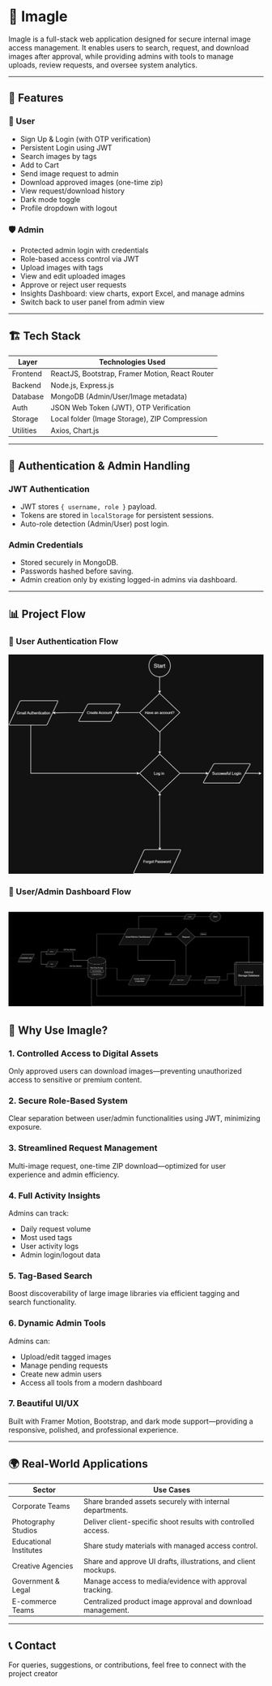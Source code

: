 # 📸 Imagle

Imagle is a full-stack web application designed for secure internal image access management. It enables users to search, request, and download images after approval, while providing admins with tools to manage uploads, review requests, and oversee system analytics.

---

## 🧩 Features

### 👤 User
- Sign Up & Login (with OTP verification)
- Persistent Login using JWT
- Search images by tags
- Add to Cart
- Send image request to admin
- Download approved images (one-time zip)
- View request/download history
- Dark mode toggle
- Profile dropdown with logout

### 🛡️ Admin
- Protected admin login with credentials
- Role-based access control via JWT
- Upload images with tags
- View and edit uploaded images
- Approve or reject user requests
- Insights Dashboard: view charts, export Excel, and manage admins
- Switch back to user panel from admin view

---

## 🏗️ Tech Stack

| Layer       | Technologies Used                                           |
|------------|-------------------------------------------------------------|
| Frontend   | ReactJS, Bootstrap, Framer Motion, React Router             |
| Backend    | Node.js, Express.js                                         |
| Database   | MongoDB (Admin/User/Image metadata)                         |
| Auth       | JSON Web Token (JWT), OTP Verification                      |
| Storage    | Local folder (Image Storage), ZIP Compression               |
| Utilities  | Axios, Chart.js                                             |

---

## 🔐 Authentication & Admin Handling

### JWT Authentication
- JWT stores `{ username, role }` payload.
- Tokens are stored in `localStorage` for persistent sessions.
- Auto-role detection (Admin/User) post login.

### Admin Credentials
- Stored securely in MongoDB.
- Passwords hashed before saving.
- Admin creation only by existing logged-in admins via dashboard.

---

## 📊 Project Flow

### 🔐 User Authentication Flow
![User Authentication Flow](./assets/user-authentication.png)

### 🧠 User/Admin Dashboard Flow
![User Admin Flow](./assets/dashboard-flow.png)
---

## 💎 Why Use Imagle?

### 1. Controlled Access to Digital Assets
Only approved users can download images—preventing unauthorized access to sensitive or premium content.

### 2. Secure Role-Based System
Clear separation between user/admin functionalities using JWT, minimizing exposure.

### 3. Streamlined Request Management
Multi-image request, one-time ZIP download—optimized for user experience and admin efficiency.

### 4. Full Activity Insights
Admins can track:
- Daily request volume
- Most used tags
- User activity logs
- Admin login/logout data

### 5. Tag-Based Search
Boost discoverability of large image libraries via efficient tagging and search functionality.

### 6. Dynamic Admin Tools
Admins can:
- Upload/edit tagged images
- Manage pending requests
- Create new admin users
- Access all tools from a modern dashboard

### 7. Beautiful UI/UX
Built with Framer Motion, Bootstrap, and dark mode support—providing a responsive, polished, and professional experience.

---

## 🌍 Real-World Applications

| Sector               | Use Cases                                                                 |
|----------------------|---------------------------------------------------------------------------|
| Corporate Teams       | Share branded assets securely with internal departments.                 |
| Photography Studios   | Deliver client-specific shoot results with controlled access.            |
| Educational Institutes| Share study materials with managed access control.                       |
| Creative Agencies     | Share and approve UI drafts, illustrations, and client mockups.          |
| Government & Legal    | Manage access to media/evidence with approval tracking.                  |
| E-commerce Teams      | Centralized product image approval and download management.              |

---

## 📞 Contact
For queries, suggestions, or contributions, feel free to connect with the project creator